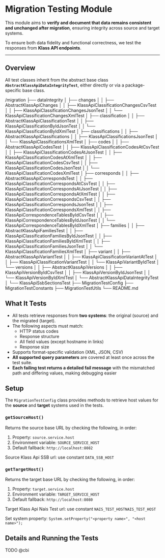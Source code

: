 # Migration Testing Module

This module aims to **verify and document that data remains consistent and unchanged after migration**, ensuring integrity across source and target systems.

To ensure both data fidelity and functional correctness, we test the responses from **Klass API endpoints**.

---

## Overview

All test classes inherit from the abstract base class **`AbstractKlassApiDataIntegrityTest`**, either directly or via a package-specific base class.

/migration
├── dataIntegrity
│ ├── changes
│ │ ├── AbstractKlassApiChanges
│ │ ├── KlassApiClassificationChangesCsvTest
│ │ ├── KlassApiClassificationChangesJsonTest
│ │ └── KlassApiClassificationChangesXmlTest
│ ├── classification
│ │ ├── AbstractKlassApiClassificationTest
│ │ ├── KlassApiClassificationByIdJsonTest
│ │ └── KlassApiClassificationByIdXmlTest
│ ├── classifications
│ │ ├── AbstractKlassApiClassifications
│ │ ├── KlassApiClassificationsJsonTest
│ │ └── KlassApiClassificationsXmlTest
│ ├── codes
│ │ ├── AbstractKlassApiCodesTest
│ │ ├── KlassApiClassificationCodesAtCsvTest
│ │ ├── KlassApiClassificationCodesAtJsonTest
│ │ ├── KlassApiClassificationCodesAtXmlTest
│ │ ├── KlassApiClassificationCodesCsvTest
│ │ ├── KlassApiClassificationCodesJsonTest
│ │ └── KlassApiClassificationCodesXmlTest
│ ├── corresponds
│ │ ├── AbstractKlassApiCorrespondsTest
│ │ ├── KlassApiClassificationCorrespondsAtCsvTest
│ │ ├── KlassApiClassificationCorrespondsAtJsonTest
│ │ ├── KlassApiClassificationCorrespondsAtXmlTest
│ │ ├── KlassApiClassificationCorrespondsCsvTest
│ │ ├── KlassApiClassificationCorrespondsJsonTest
│ │ ├── KlassApiClassificationCorrespondsXmlTest
│ │ ├── KlassApiCorrespondenceTablesByIdCsvTest
│ │ ├── KlassApiCorrespondenceTablesByIdJsonTest
│ │ └── KlassApiCorrespondenceTablesByIdXmlTest
│ ├── families
│ │ ├── AbstractKlassApiFamiliesTest
│ │ ├── KlassApiClassificationFamiliesByIdJsonTest
│ │ ├── KlassApiClassificationFamiliesByIdXmlTest
│ │ ├── KlassApiClassificationFamiliesJsonTest
│ │ └── KlassApiClassificationFamiliesXmlTest
│ ├── variant
│ │ ├── AbstractKlassApiVariantTest
│ │ ├── KlassApiClassificationVariantAtTest
│ │ ├── KlassApiClassificationVariantTest
│ │ └── KlassApiVariantByIdTest
│ └── versions
│ │ ├── AbstractKlassApiVersions
│ │ ├── KlassApiVersionByIdCsvTest
│ │ ├── KlassApiVersionByIdJsonTest
│ │ └── KlassApiVersionByIdXmlTest
│ └── AbstractKlassApiDataIntegrityTest
│ └── KlassApiSsbSectionsTest
├── MigrationTestConfig
├── MigrationTestConstants
├── MigrationTestUtils
└── README.md

## What It Tests

- All tests retrieve responses from **two systems**: the original (source) and the migrated (target).
- The following aspects must match:
    - HTTP status codes
    - Response structure
    - All field values (except hostname in links)
    - Response size
- Supports format-specific validation (XML, JSON, CSV)
- **All supported query parameters** are covered at least once across the test suite.
- **Each failing test returns a detailed fail message** with the mismatched path and differing values, making debugging easier

## Setup

The `MigrationTestConfig` class provides methods to retrieve host values for the **source** and **target** systems used in the tests.

### `getSourceHost()`

Returns the source base URL by checking the following, in order:

1. Property: `source.service.host`
2. Environment variable: `SOURCE_SERVICE_HOST`
3. Default fallback: `http://localhost:8082`

Source Klass Api SSB url: use constant `DATA_SSB_HOST`

### `getTargetHost()`

Returns the target base URL by checking the following, in order:

1. Property: `target.service.host`
2. Environment variable: `TARGET_SERVICE_HOST`
3. Default fallback: `http://localhost:8080`

Target Klass Api Nais Test url: use constant `NAIS_TEST_HOSTNAIS_TEST_HOST`

Set system property: `System.setProperty("<property name>", "<host name>");`

## Details and Running the Tests

TODO @cbi
